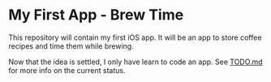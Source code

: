 # My First App - Brew Time

This repository will contain my first iOS app. It will be an app to store coffee recipes and time them while brewing.

Now that the idea is settled, I only have learn to code an app. See [TODO.md](TODO.md) for more info on the current status.
